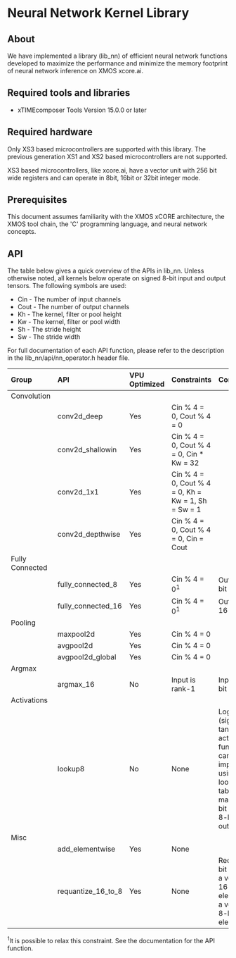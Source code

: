 # Neural Network Kernel Library

## About

We have implemented a library (lib_nn) of efficient neural network functions developed to maximize the performance and minimize the memory footprint of neural network inference on XMOS xcore.ai.

## Required tools and libraries

* xTIMEcomposer Tools Version 15.0.0 or later

## Required hardware

Only XS3 based microcontrollers are supported with this library. The previous generation XS1 and XS2 based microcontrollers are not supported.

XS3 based microcontrollers, like xcore.ai, have a vector unit with 256 bit wide registers and can operate in 8bit, 16bit or 32bit integer mode.

## Prerequisites

This document assumes familiarity with the XMOS xCORE architecture, the XMOS tool chain, the 'C' programming language, and neural network concepts.

## API

The table below gives a quick overview of the APIs in lib_nn.
Unless otherwise noted, all kernels below operate on signed 8-bit input and output tensors.
The following symbols are used:
- Cin - The number of input channels
- Cout - The number of output channels
- Kh - The kernel, filter or pool height
- Kw - The kernel, filter or pool width
- Sh - The stride height
- Sw - The stride width

For full documentation of each API function, please refer to the description in the lib_nn/api/nn_operator.h header file.

| Group | API | VPU Optimized | Constraints | Comments |
|:----|:---|:------------|:----------------|:--------------------------------------------------------|
|Convolution| | | | |
| |conv2d_deep|Yes|Cin % 4 = 0, Cout % 4 = 0 | |
| |conv2d_shallowin|Yes|Cin % 4 = 0, Cout % 4 = 0, Cin * Kw = 32 | |
| |conv2d_1x1|Yes|Cin % 4 = 0, Cout % 4 = 0, Kh = Kw = 1, Sh = Sw = 1 | |
| |conv2d_depthwise|Yes|Cin % 4 = 0, Cout % 4 = 0, Cin = Cout | |
|Fully Connected| | | | |
| |fully_connected_8|Yes|Cin % 4 = 0<sup>1</sup>|Output is 8-bit|
| |fully_connected_16|Yes|Cin % 4 = 0<sup>1</sup>|Output is 16-bit|
|Pooling| | | | |
| |maxpool2d|Yes|Cin % 4 = 0| |
| |avgpool2d|Yes|Cin % 4 = 0| |
| |avgpool2d_global|Yes|Cin % 4 = 0| |
|Argmax| | | | |
| |argmax_16|No|Input is rank-1|Input is 16-bit|
|Activations| | | | |
| |lookup8|No|None|Logistic (sigmoid), tanh & ReLU activation functions can be implemented using a look-up table mapping 8-bit inputs to 8-bit outputs|
|Misc| | | | |
| |add_elementwise|Yes|None| |
| |requantize_16_to_8|Yes|None|Reduces the bit depth of a vector with 16-bit elements to a vector of 8-bit elements|

<sup>1</sup>It is possible to relax this constraint.  See the documentation for the API function.
